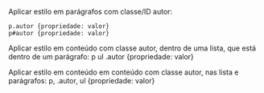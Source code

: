 
Aplicar estilo em parágrafos com classe/ID autor:
   
    p.autor {propriedade: valor}
    p#autor {propriedade: valor}

Aplicar estilo em conteúdo com classe autor, dentro de uma lista, que está dentro de um parágrafo:
    p ul .autor  {propriedade: valor}


Aplicar estilo em conteúdo em conteúdo com classe autor, nas lista e parágrafos:
    p, .autor, ul {propriedade: valor}


